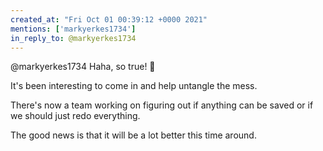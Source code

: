 ```yaml
---
created_at: "Fri Oct 01 00:39:12 +0000 2021"
mentions: ['markyerkes1734']
in_reply_to: @markyerkes1734
---
```


@markyerkes1734 Haha, so true! 🤣 

It's been interesting to come in and help untangle the mess. 

There's now a team working on figuring out if anything can be saved or if we should just redo everything.

The good news is that it will be a lot better this time around.
